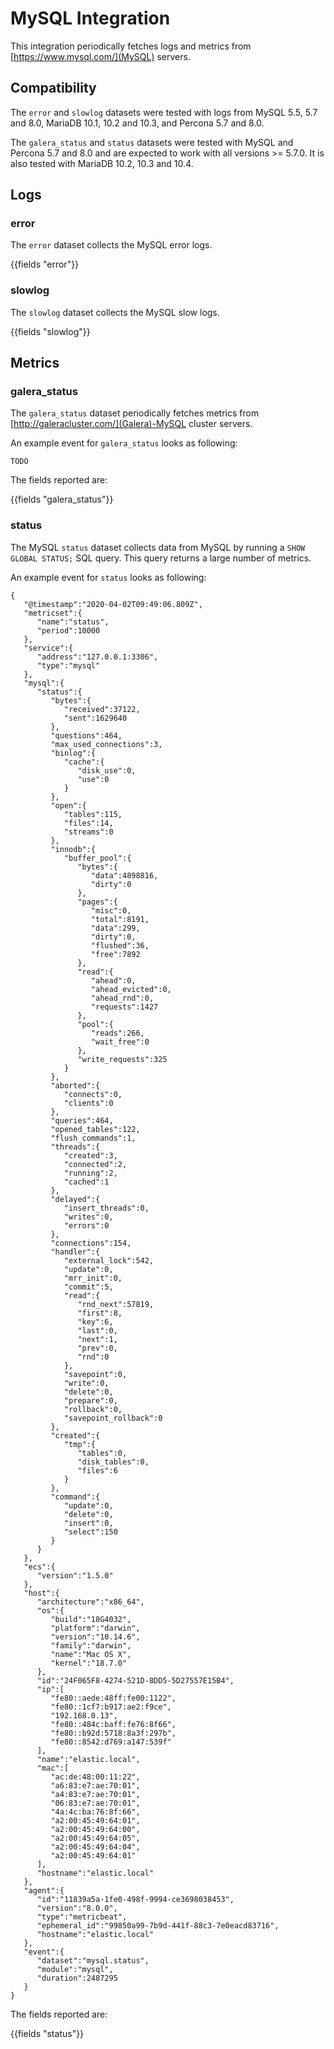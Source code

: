 # MySQL Integration

This integration periodically fetches logs and metrics from [https://www.mysql.com/](MySQL) servers.

## Compatibility

The `error` and `slowlog` datasets were tested with logs from MySQL 5.5, 5.7 and 8.0, MariaDB 10.1, 10.2 and 10.3, and Percona 5.7 and 8.0.

The `galera_status` and `status` datasets were tested with MySQL and Percona 5.7 and 8.0 and are expected to work with all
versions >= 5.7.0. It is also tested with MariaDB 10.2, 10.3 and 10.4.

## Logs

### error

The `error` dataset collects the MySQL error logs.

{{fields "error"}}

### slowlog

The `slowlog` dataset collects the MySQL slow logs.

{{fields "slowlog"}}

## Metrics

### galera_status

The `galera_status` dataset periodically fetches metrics from [http://galeracluster.com/](Galera)-MySQL cluster servers.

An example event for `galera_status` looks as following:

```$json
TODO
```

The fields reported are:

{{fields "galera_status"}}

### status

The MySQL `status` dataset collects data from MySQL by running a `SHOW GLOBAL STATUS;` SQL query. This query returns a large number of metrics.

An example event for `status` looks as following:

```$json
{
   "@timestamp":"2020-04-02T09:49:06.809Z",
   "metricset":{
      "name":"status",
      "period":10000
   },
   "service":{
      "address":"127.0.0.1:3306",
      "type":"mysql"
   },
   "mysql":{
      "status":{
         "bytes":{
            "received":37122,
            "sent":1629640
         },
         "questions":464,
         "max_used_connections":3,
         "binlog":{
            "cache":{
               "disk_use":0,
               "use":0
            }
         },
         "open":{
            "tables":115,
            "files":14,
            "streams":0
         },
         "innodb":{
            "buffer_pool":{
               "bytes":{
                  "data":4898816,
                  "dirty":0
               },
               "pages":{
                  "misc":0,
                  "total":8191,
                  "data":299,
                  "dirty":0,
                  "flushed":36,
                  "free":7892
               },
               "read":{
                  "ahead":0,
                  "ahead_evicted":0,
                  "ahead_rnd":0,
                  "requests":1427
               },
               "pool":{
                  "reads":266,
                  "wait_free":0
               },
               "write_requests":325
            }
         },
         "aborted":{
            "connects":0,
            "clients":0
         },
         "queries":464,
         "opened_tables":122,
         "flush_commands":1,
         "threads":{
            "created":3,
            "connected":2,
            "running":2,
            "cached":1
         },
         "delayed":{
            "insert_threads":0,
            "writes":0,
            "errors":0
         },
         "connections":154,
         "handler":{
            "external_lock":542,
            "update":0,
            "mrr_init":0,
            "commit":5,
            "read":{
               "rnd_next":57819,
               "first":8,
               "key":6,
               "last":0,
               "next":1,
               "prev":0,
               "rnd":0
            },
            "savepoint":0,
            "write":0,
            "delete":0,
            "prepare":0,
            "rollback":0,
            "savepoint_rollback":0
         },
         "created":{
            "tmp":{
               "tables":0,
               "disk_tables":0,
               "files":6
            }
         },
         "command":{
            "update":0,
            "delete":0,
            "insert":0,
            "select":150
         }
      }
   },
   "ecs":{
      "version":"1.5.0"
   },
   "host":{
      "architecture":"x86_64",
      "os":{
         "build":"18G4032",
         "platform":"darwin",
         "version":"10.14.6",
         "family":"darwin",
         "name":"Mac OS X",
         "kernel":"18.7.0"
      },
      "id":"24F065F8-4274-521D-8DD5-5D27557E15B4",
      "ip":[
         "fe80::aede:48ff:fe00:1122",
         "fe80::1cf7:b917:ae2:f9ce",
         "192.168.0.13",
         "fe80::484c:baff:fe76:8f66",
         "fe80::b92d:5718:8a3f:297b",
         "fe80::8542:d769:a147:539f"
      ],
      "name":"elastic.local",
      "mac":[
         "ac:de:48:00:11:22",
         "a6:83:e7:ae:70:01",
         "a4:83:e7:ae:70:01",
         "06:83:e7:ae:70:01",
         "4a:4c:ba:76:8f:66",
         "a2:00:45:49:64:01",
         "a2:00:45:49:64:00",
         "a2:00:45:49:64:05",
         "a2:00:45:49:64:04",
         "a2:00:45:49:64:01"
      ],
      "hostname":"elastic.local"
   },
   "agent":{
      "id":"11839a5a-1fe0-498f-9994-ce3698038453",
      "version":"8.0.0",
      "type":"metricbeat",
      "ephemeral_id":"99850a99-7b9d-441f-88c3-7e0eacd83716",
      "hostname":"elastic.local"
   },
   "event":{
      "dataset":"mysql.status",
      "module":"mysql",
      "duration":2487295
   }
}
```

The fields reported are:

{{fields "status"}}
